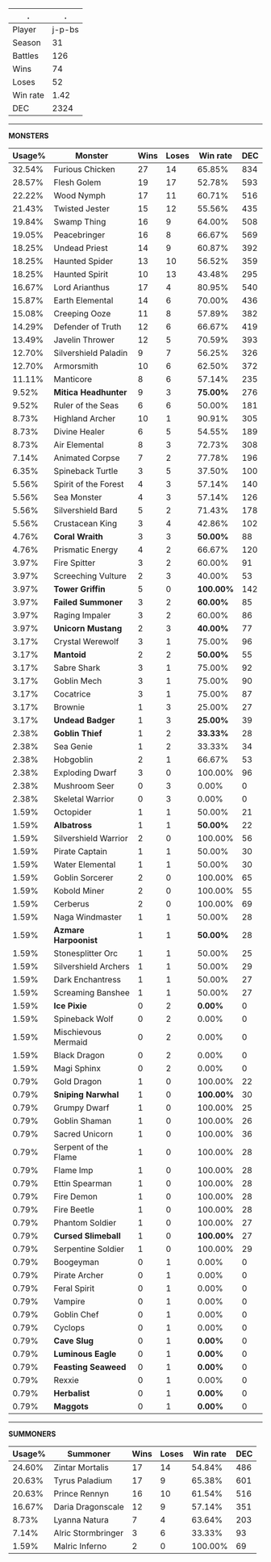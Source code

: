 .|.
|-|-
Player|j-p-bs
Season|31
Battles|126
Wins|74
Loses|52
Win rate|1.42
DEC|2324

---
**MONSTERS**

Usage%|Monster|Wins|Loses|Win rate|DEC|
-|-|-|-|-|-|
32.54%|Furious Chicken|27|14|65.85%|834|
28.57%|Flesh Golem|19|17|52.78%|593|
22.22%|Wood Nymph|17|11|60.71%|516|
21.43%|Twisted Jester|15|12|55.56%|435|
19.84%|Swamp Thing|16|9|64.00%|508|
19.05%|Peacebringer|16|8|66.67%|569|
18.25%|Undead Priest|14|9|60.87%|392|
18.25%|Haunted Spider|13|10|56.52%|359|
18.25%|Haunted Spirit|10|13|43.48%|295|
16.67%|Lord Arianthus|17|4|80.95%|540|
15.87%|Earth Elemental|14|6|70.00%|436|
15.08%|Creeping Ooze|11|8|57.89%|382|
14.29%|Defender of Truth|12|6|66.67%|419|
13.49%|Javelin Thrower|12|5|70.59%|393|
12.70%|Silvershield Paladin|9|7|56.25%|326|
12.70%|Armorsmith|10|6|62.50%|372|
11.11%|Manticore|8|6|57.14%|235|
9.52%|**Mitica Headhunter**|9|3|**75.00%**|276|
9.52%|Ruler of the Seas|6|6|50.00%|181|
8.73%|Highland Archer|10|1|90.91%|305|
8.73%|Divine Healer|6|5|54.55%|189|
8.73%|Air Elemental|8|3|72.73%|308|
7.14%|Animated Corpse|7|2|77.78%|196|
6.35%|Spineback Turtle|3|5|37.50%|100|
5.56%|Spirit of the Forest|4|3|57.14%|140|
5.56%|Sea Monster|4|3|57.14%|126|
5.56%|Silvershield Bard|5|2|71.43%|178|
5.56%|Crustacean King|3|4|42.86%|102|
4.76%|**Coral Wraith**|3|3|**50.00%**|88|
4.76%|Prismatic Energy|4|2|66.67%|120|
3.97%|Fire Spitter|3|2|60.00%|91|
3.97%|Screeching Vulture|2|3|40.00%|53|
3.97%|**Tower Griffin**|5|0|**100.00%**|142|
3.97%|**Failed Summoner**|3|2|**60.00%**|85|
3.97%|Raging Impaler|3|2|60.00%|86|
3.97%|**Unicorn Mustang**|2|3|**40.00%**|77|
3.17%|Crystal Werewolf|3|1|75.00%|96|
3.17%|**Mantoid**|2|2|**50.00%**|55|
3.17%|Sabre Shark|3|1|75.00%|92|
3.17%|Goblin Mech|3|1|75.00%|90|
3.17%|Cocatrice|3|1|75.00%|87|
3.17%|Brownie|1|3|25.00%|27|
3.17%|**Undead Badger**|1|3|**25.00%**|39|
2.38%|**Goblin Thief**|1|2|**33.33%**|28|
2.38%|Sea Genie|1|2|33.33%|34|
2.38%|Hobgoblin|2|1|66.67%|53|
2.38%|Exploding Dwarf|3|0|100.00%|96|
2.38%|Mushroom Seer|0|3|0.00%|0|
2.38%|Skeletal Warrior|0|3|0.00%|0|
1.59%|Octopider|1|1|50.00%|21|
1.59%|**Albatross**|1|1|**50.00%**|22|
1.59%|Silvershield Warrior|2|0|100.00%|56|
1.59%|Pirate Captain|1|1|50.00%|30|
1.59%|Water Elemental|1|1|50.00%|30|
1.59%|Goblin Sorcerer|2|0|100.00%|65|
1.59%|Kobold Miner|2|0|100.00%|55|
1.59%|Cerberus|2|0|100.00%|69|
1.59%|Naga Windmaster|1|1|50.00%|28|
1.59%|**Azmare Harpoonist**|1|1|**50.00%**|28|
1.59%|Stonesplitter Orc|1|1|50.00%|25|
1.59%|Silvershield Archers|1|1|50.00%|29|
1.59%|Dark Enchantress|1|1|50.00%|27|
1.59%|Screaming Banshee|1|1|50.00%|27|
1.59%|**Ice Pixie**|0|2|**0.00%**|0|
1.59%|Spineback Wolf|0|2|0.00%|0|
1.59%|Mischievous Mermaid|0|2|0.00%|0|
1.59%|Black Dragon|0|2|0.00%|0|
1.59%|Magi Sphinx|0|2|0.00%|0|
0.79%|Gold Dragon|1|0|100.00%|22|
0.79%|**Sniping Narwhal**|1|0|**100.00%**|30|
0.79%|Grumpy Dwarf|1|0|100.00%|25|
0.79%|Goblin Shaman|1|0|100.00%|26|
0.79%|Sacred Unicorn|1|0|100.00%|36|
0.79%|Serpent of the Flame|1|0|100.00%|28|
0.79%|Flame Imp|1|0|100.00%|28|
0.79%|Ettin Spearman|1|0|100.00%|28|
0.79%|Fire Demon|1|0|100.00%|28|
0.79%|Fire Beetle|1|0|100.00%|28|
0.79%|Phantom Soldier|1|0|100.00%|27|
0.79%|**Cursed Slimeball**|1|0|**100.00%**|27|
0.79%|Serpentine Soldier|1|0|100.00%|29|
0.79%|Boogeyman|0|1|0.00%|0|
0.79%|Pirate Archer|0|1|0.00%|0|
0.79%|Feral Spirit|0|1|0.00%|0|
0.79%|Vampire|0|1|0.00%|0|
0.79%|Goblin Chef|0|1|0.00%|0|
0.79%|Cyclops|0|1|0.00%|0|
0.79%|**Cave Slug**|0|1|**0.00%**|0|
0.79%|**Luminous Eagle**|0|1|**0.00%**|0|
0.79%|**Feasting Seaweed**|0|1|**0.00%**|0|
0.79%|Rexxie|0|1|0.00%|0|
0.79%|**Herbalist**|0|1|**0.00%**|0|
0.79%|**Maggots**|0|1|**0.00%**|0|

---
**SUMMONERS**

Usage%|Summoner|Wins|Loses|Win rate|DEC|
-|-|-|-|-|-|
24.60%|Zintar Mortalis|17|14|54.84%|486|
20.63%|Tyrus Paladium|17|9|65.38%|601|
20.63%|Prince Rennyn|16|10|61.54%|516|
16.67%|Daria Dragonscale|12|9|57.14%|351|
8.73%|Lyanna Natura|7|4|63.64%|203|
7.14%|Alric Stormbringer|3|6|33.33%|93|
1.59%|Malric Inferno|2|0|100.00%|69|
